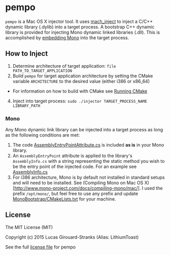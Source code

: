 # pempo

```pempo``` is a Mac OS X injector tool. It uses [mach_inject](https://github.com/rentzsch/mach_inject) to inject a C/C++ dynamic library (.dylib) into a target process. A bootstrap C++ dynamic library is provided for injecting Mono dynamic linked libraries (.dll). This is accomplished by [embedding Mono](http://www.mono-project.com/docs/advanced/embedding/) into the target process.

## How to Inject

1. Determine architecture of target application: ```file PATH_TO_TARGET_APPLICATION```
2. Build ```pempo``` for target application architecture by setting the CMake variable ```ARCHITECTURE``` to the desired value (either i386 or x86_64)
  * For information on how to build with CMake see [Running CMake](http://www.cmake.org/runningcmake/)
4. Inject into target process: ```sudo ./injector TARGET_PROCESS_NAME LIBRARY_PATH```

### Mono

Any Mono dynamic link library can be injected into a target process as long as the following conditions are met:

1. The code [AssemblyEntryPointAttribute.cs](MonoLibrary/Pempo/AssemblyEntryPointAttribute.cs) is included **as is** in your Mono library. 
2. An ```AssemblyEntryPoint``` attribute is applied to the library's ```AssemblyInfo.cs``` with a string representing the static method you wish to be the entry point of the injected code. For an example see [AssemblyInfo.cs](MonoLibrary/Pempo/Properties/AssemblyInfo.cs)
3. For i386 architecture, Mono is by default not installed in standard setups and will need to be installed. See (Compiling Mono on Mac OS X)[http://www.mono-project.com/docs/compiling-mono/mac/]. I used the prefix ```/opt/mono/```, but feel free to use any prefix and update [MonoBootstrap/CMakeLists.txt](MonoBootstrap/CMakeLists.txt) for your machine.

## License

The MIT License (MIT)

Copyright (c) 2015 Lucas Girouard-Stranks (Alias: LithiumToast)

See the full [license file](LICENSE) for pempo
